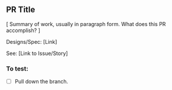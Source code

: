 ## PR Title
[ Summary of work, usually in paragraph form. What does this PR accomplish? ]

Designs/Spec: [Link]

See: [Link to Issue/Story]

### To test:
- [ ] Pull down the branch. 
  